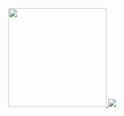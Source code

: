 
<div align="Left">
  <a href="https://github.com/pauloantonionew">
  <img height="200em" src="https://github-readme-stats.vercel.app/api?username=pauloantonionew&show_icons=true&theme=algolia&include_all_commits=true&count_private=true">
  <img align="Right height="100em" src="https://github-readme-stats.vercel.app/api/top-langs/?username=pauloantonionew&layout=compact&langs_count=7&theme=github_dark"/>
</div>
